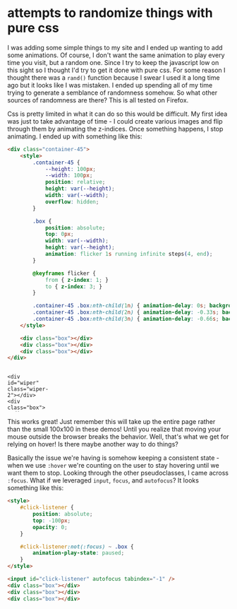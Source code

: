 # attempts to randomize things with pure css

I was adding some simple things to my site and I ended up wanting to add some animations.
Of course, I don't want the same animation to play every time you visit, but a random
one. Since I try to keep the javascript low on this sight so I thought I'd try to
get it done with pure css. For some reason I thought there was a `rand()` function
because I swear I used it a long time ago but it looks like I was mistaken. I ended
up spending all of my time trying to generate a semblance of randomness somehow.
So what other sources of randomness are there? This is all tested on Firefox.

Css is pretty limited in what it can do so this would be difficult. My first idea
was just to take advantage of time - I could create various images and flip through
them by animating the z-indices. Once something happens, I stop animating. I ended
up with something like this:

<!-- markdownlint-disable line-length-->
```html
<div class="container-45">
    <style>
        .container-45 {
            --height: 100px;
            --width: 100px;
            position: relative;
            height: var(--height);
            width: var(--width);
            overflow: hidden;
        }

        .box {
            position: absolute;
            top: 0px;
            width: var(--width);
            height: var(--height);
            animation: flicker 1s running infinite steps(4, end);
        }

        @keyframes flicker {
            from { z-index: 1; }
            to { z-index: 3; }
        }

        .container-45 .box:nth-child(1n) { animation-delay: 0s; background-color: red; }
        .container-45 .box:nth-child(2n) { animation-delay: -0.33s; background-color: blue; }
        .container-45 .box:nth-child(3n) { animation-delay: -0.66s; background-color: green; }
    </style>

    <div class="box"></div>
    <div class="box"></div>
    <div class="box"></div>
</div>
```

<div class="container-45">
    <style>
        .container-45 {
            --height: 100px;
            --width: 100px;
            position: relative;
            height: var(--height);
            width: var(--width);
            overflow: hidden;
        }

        .box {
            position: absolute;
            top: 0px;
            width: var(--width);
            height: var(--height);
            animation: flicker 1s running infinite steps(4, end);
        }

        @keyframes flicker {
            from { z-index: 1; }
            to { z-index: 3; }
        }

        .container-45 .box:nth-child(1n) { animation-delay: 0s; background-color: red; }
        .container-45 .box:nth-child(2n) { animation-delay: -0.33s; background-color: blue; }
        .container-45 .box:nth-child(3n) { animation-delay: -0.66s; background-color: green; }
    </style>

    <div class="box"></div>
    <div class="box"></div>
    <div class="box"></div>
</div>
<!-- markdownlint-enable line-length-->

Not bad, now I just need some way to stop the animation based on a random user action.
Like every other css hack out there, I ended up using [pseudoclasses](https://developer.mozilla.org/en-US/docs/Web/CSS/Pseudo-classes)
to do the hard lifting - in this case `:hover`. Unfortunately there is no way to
select all siblings of an element and I can only use the general sibling combinator
`~` to select elements after one. This means if I hover over an element, I can only
then apply states to the elements after it. Well, no matter because I ended up coming
with another idea: another animated element that moves around the screen that then
pauses all the animation when it is hovered. I ended up just having a window wiper
move across the screen kind of. It shouldn't be visible but I'll show it because
it's a demo.

```html
<div class="container-45">
    <style>
        #wiper {
            transform-origin: 0 0;
            position: absolute;
            top: -5px;
            left: 0px;
            width: calc(var(--height) + var(--width));
            height: 10px;
            background-color: black;
            animation: wipe 3s running infinite linear alternate;
            z-index: 10;
        }

        #wiper:hover {
            animation-play-state: paused;
        }

        #wiper:hover ~ .box {
            animation-play-state: paused;
        }

        @keyframes wipe {
            to { transform: rotate(90deg); }
        }
    </style>

    <div id="wiper"></div>
    <div class="box"></div>
    <div class="box"></div>
    <div class="box"></div>
</div>
```

<div class="container-45">
    <style>
        #wiper {
            transform-origin: 0 0;
            position: absolute;
            top: -5px;
            left: 0px;
            width: calc(var(--height) + var(--width));
            height: 10px;
            background-color: black;
            animation: wipe 3s running infinite linear alternate;
            z-index: 10;
        }

        #wiper:hover {
            animation-play-state: paused;
        }

        #wiper:hover ~ .box {
            animation-play-state: paused;
        }

        @keyframes wipe {
            to { transform: rotate(90deg); }
        }
    </style>

    <div id="wiper"></div>
    <div class="box"></div>
    <div class="box"></div>
    <div class="box"></div>
</div>

Note how once you hover over the wiper the animation stops! Now the issue is that
once you move off the wiper it continues. This might be what you want but maybe you
want to freeze the behavior. What I came up with was to expand the wiper once it
gets hovered - if it takes up the entire screen then it's constantly hovered! I'm
lowering the opacity just so we can see the color behind it.

```html
<div class="container-45">
    <style>
        #wiper.wiper-2:hover {
            animation-name: none;
            height: calc(var(--height) + 5px);
            width: var(--width);
            opacity: 25%;
        }
    </style>

    <div id="wiper" class="wiper-2"></div>
    <div class="box"></div>
    <div class="box"></div>
    <div class="box"></div>
</div>
```

<div class="container-45">
    <style>
        #wiper.wiper-2:hover {
            animation-name: none;
            height: calc(var(--height) + 5px);
            width: var(--width);
            opacity: 25%;
        }
    </style>

    <div id="wiper" class="wiper-2"></div>
    <div class="box"></div>
    <div class="box"></div>
    <div class="box"></div>
</div>

This works great! Just remember this will take up the entire page rather than the
small 100x100 in these demos! Until you realize that moving your mouse outside the
browser breaks the behavior. Well, that's what we get for relying on hover! Is there
maybe another way to do things?

Basically the issue we're having is somehow keeping a consistent state - when we
use `:hover` we're counting on the user to stay hovering until we want them to stop.
Looking through the other pseudoclasses, I came across `:focus`. What if we leveraged
`input`, `focus`, and `autofocus`? It looks something like this:

```html
<style>
    #click-listener {
        position: absolute;
        top: -100px;
        opacity: 0;
    }

    #click-listener:not(:focus) ~ .box {
        animation-play-state: paused;
    }
</style>

<input id="click-listener" autofocus tabindex="-1" />
<div class="box"></div>
<div class="box"></div>
<div class="box"></div>
```

<div class="container-45">
    <style>
        #click-listener {
            position: absolute;
            top: -100px;
            opacity: 0;
        }

        #click-listener:not(:focus) ~ .box {
            animation-play-state: paused;
        }
    </style>

    <input id="click-listener" autofocus tabindex="-1" />
    <div class="box"></div>
    <div class="box"></div>
    <div class="box"></div>
</div>

If you've already clicked elsewhere on the page, then the animation would've stopped.
Go ahead, refresh the page, and scroll down here and you can see the animation continuing
as long as you haven't clicked off of anything!

One interesting thing is that the reason I used `opacity: 0` instead of something
like `display: none` is because even with `autofocus`, I think `display: none` gets
applied initially and then the element isn't focused. I had though this meant
`display: none` automatically unfocuses the element but this isn't the case. It
would've been great because we could combine `:hover` and `autofocus`; hovering
an element would set `display: none` and unfocus the input then we base things on
if the element is focused or not.

So overall I haven't really found a solution I like, but these are some interesting
ideas. This is less of a random number generation and more like get a random element
from my pregenerated list of things.
